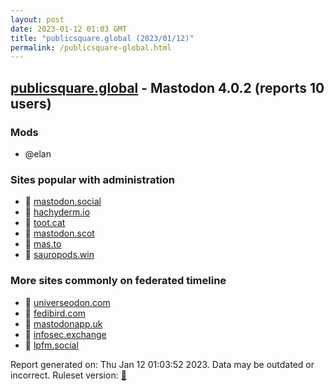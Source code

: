 ```yaml
---
layout: post
date: 2023-01-12 01:03 GMT
title: "publicsquare.global (2023/01/12)"
permalink: /publicsquare-global.html
---
```



## [publicsquare.global](https://publicsquare.global) - Mastodon 4.0.2 (reports 10 users)

### Mods
 * @elan

### Sites popular with administration

* 🐘 [mastodon.social](/mastodon-social.html)
* 🐘 [hachyderm.io](/hachyderm-io.html)
* 🐘 [toot.cat](/toot-cat.html)
* 🐘 [mastodon.scot](/mastodon-scot.html)
* 🐘 [mas.to](/mas-to.html)
* 🐘 [sauropods.win](/sauropods-win.html)

### More sites commonly on federated timeline

* 🐘 [universeodon.com](/universeodon-com.html)
* 🐘 [fedibird.com](/fedibird-com.html)
* 🐘 [mastodonapp.uk](/mastodonapp-uk.html)
* 🐘 [infosec.exchange](/infosec-exchange.html)
* 🐘 [lpfm.social](/lpfm-social.html)

Report generated on: Thu Jan 12 01:03:52 2023. Data may be outdated or incorrect.
Ruleset version: [🧁](/version-cupcake)
